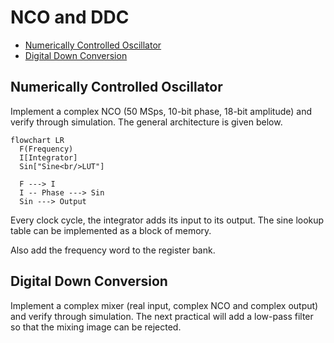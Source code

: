 # NCO and DDC

- [Numerically Controlled Oscillator](#numerically-controlled-oscillator)
- [Digital Down Conversion](#digital-down-conversion)

## Numerically Controlled Oscillator

Implement a complex NCO (50 MSps, 10-bit phase, 18-bit amplitude) and verify 
through simulation.  The general architecture is given below.

```mermaid
flowchart LR
  F(Frequency)
  I[Integrator]
  Sin["Sine<br/>LUT"]
  
  F ---> I
  I -- Phase ---> Sin
  Sin ---> Output
```

Every clock cycle, the integrator adds its input to its output.  The sine 
lookup table can be implemented as a block of memory.

Also add the frequency word to the register bank.

## Digital Down Conversion

Implement a complex mixer (real input, complex NCO and complex output) and 
verify through simulation.  The next practical will add a low-pass filter so 
that the mixing image can be rejected.

